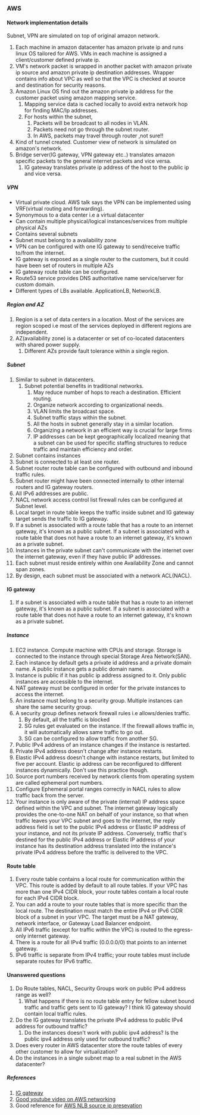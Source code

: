 ### AWS
#### Network implementation details
Subnet, VPN are simulated on top of original amazon network.
1. Each machine in amazon datacenter has amazon private ip and runs linux OS tailored for AWS. VMs in each machine is assigned a client/customer defined private ip.
2. VM's network packet is wrapped in another packet with amazon private ip source and amazon private ip destination addresses. Wrapper contains info about VPC as well so that the VPC is checked at source and destination for security reasons.
3. Amazon Linux OS find out the amazon private ip address for the customer packet using amazon mapping service.
   1. Mapping service data is cached locally to avoid extra network hop for finding MAC/Ip addresses.
   2. For hosts within the subnet, 
      1. Packets will be broadcast to all nodes in VLAN.
      2. Packets need not go through the subnet router.
      3. In AWS, packets may travel through router ,not sure!!
4. Kind of tunnel created. Customer view of network is simulated on amazon's network.
5. Bridge server(IG gateway, VPN gateway etc..) translates amazon specific packets to the general internet packets and vice versa.
   1. IG gateway translates private ip address of the host to the public ip and vice versa.

##### VPN
- Virtual private cloud. AWS talk says the VPN can be implemented using VRF(virtual routing and forwarding). 
- Synonymous to a data center i.e a virtual datacenter
- Can contain multiple physical/logical instances/services from multiple physical AZs
- Contains several subnets
- Subnet must belong to a availability zone
- VPN can be configured with one IG gateway to send/receive traffic to/from the internet.
- IG gateway is exposed as a single router to the customers, but it could have been set of routers in multiple AZs
- IG gateway route table can be configured.
- Route53 service provides DNS authoritative name service/server for custom domain.
- Different types of LBs available. ApplicationLB, NetworkLB.

##### Region and AZ
1. Region is a set of data centers in a location. Most of the services are region scoped i.e most of the services deployed in different regions are independent.
2. AZ(availability zone) is a datacenter or set of co-located datacenters with shared power supply. 
   1. Different AZs provide fault tolerance within a single region.

##### Subnet
1. Similar to subnet in datacenters.
   1. Subnet potential benefits in traditional networks.
      1. May reduce number of hops to reach a destination. Efficient routing.
      2. Organize network according to organizational needs.
      3. VLAN limits the broadcast space.
      4. Subnet traffic stays within the subnet.
      5. All the hosts in subnet generally stay in a similar location.
      6. Organizing a network in an efficient way is crucial for large firms
      7. IP addresses can be kept geographically localized meaning that a subnet can be used for specific staffing structures to reduce traffic and maintain efficiency and order.
2. Subnet contains instances
3. Subnet is connected to at least one router.
4. Subnet router route table can be configured with outbound and inbound traffic rules.
5. Subnet router might have been connected internally to other internal routers and IG gateway routers.
6. All IPv6 addresses are public.
7. NACL network access control list firewall rules can be configured at Subnet level.
8. Local target in route table keeps the traffic inside subnet and IG gateway target sends the traffic to IG gateway.
9. If a subnet is associated with a route table that has a route to an internet gateway, it's known as a public subnet. If a subnet is associated with a route table that does not have a route to an internet gateway, it's known as a private subnet.
10. Instances in the private subnet can't communicate with the internet over the internet gateway, even if they have public IP addresses.
11. Each subnet must reside entirely within one Availability Zone and cannot span zones.
12. By design, each subnet must be associated with a network ACL(NACL).

#### IG gateway
1. If a subnet is associated with a route table that has a route to an internet gateway, it's known as a public subnet. If a subnet is associated with a route table that does not have a route to an internet gateway, it's known as a private subnet.


##### Instance
1. EC2 instance. Compute machine with CPUs and storage. Storage is connected to the instance through special Storage Area Network(SAN).
2. Each instance by default gets a private id address and a private domain name. A public instance gets a public domain name.
3. Instance is public if it has public ip address assigned to it. Only public instances are accessible to the internet.
4. NAT gateway must be configured in order for the private instances to access the internet.
5. An instance must belong to a security group. Multiple instances can share the same security group.
6. A security group defines network firewall rules i.e allows/denies traffic.
   1. By default, all the traffic is blocked
   2. SG rules get evaluated on the instance. If the firewall allows traffic in, it will automatically allows same traffic to go out.
   3. SG can be configured to allow traffic from another SG.
7. Public IPv4 address of an instance changes if the instance is restarted. 
8. Private IPv4 address doesn't change after instance restarts.
9. Elastic IPv4 address doesn't change with instance restarts, but limited to five per account. Elastic ip address can be reconfigured to different instances dynamically. Don't use this practice though.
10. Source port numbers received by network clients from operating system are called ephemeral port numbers.
11. Configure Ephemeral portal ranges correctly in NACL rules to allow traffic back from the server.
12. Your instance is only aware of the private (internal) IP address space defined within the VPC and subnet. The internet gateway logically provides the one-to-one NAT on behalf of your instance, so that when traffic leaves your VPC subnet and goes to the internet, the reply address field is set to the public IPv4 address or Elastic IP address of your instance, and not its private IP address. Conversely, traffic that's destined for the public IPv4 address or Elastic IP address of your instance has its destination address translated into the instance's private IPv4 address before the traffic is delivered to the VPC.

#### Route table
1. Every route table contains a local route for communication within the VPC. This route is added by default to all route tables. If your VPC has more than one IPv4 CIDR block, your route tables contain a local route for each IPv4 CIDR block.
2. You can add a route to your route tables that is more specific than the local route. The destination must match the entire IPv4 or IPv6 CIDR block of a subnet in your VPC. The target must be a NAT gateway, network interface, or Gateway Load Balancer endpoint.
3. All IPv6 traffic (except for traffic within the VPC) is routed to the egress-only internet gateway.
4. There is a route for all IPv4 traffic (0.0.0.0/0) that points to an internet gateway.
5. IPv6 traffic is separate from IPv4 traffic; your route tables must include separate routes for IPv6 traffic.

#### Unanswered questions
1. Do Route tables, NACL, Security Groups work on public IPv4 address range as well?
   1. What happens if there is no route table entry for fellow subnet bound traffic and traffic gets sent to IG gateway? I think IG gateway should contain local traffic rules.
2. Do the IG gateway translates the private IPv4 address to public IPv4 address for outbound traffic?
   1. Do the instances doesn't work with public ipv4 address? Is the public ipv4 address only used for outbound traffic?
3. Does every router in AWS datacenter store the route tables of every other customer to allow for virtualization?
4. Do the instances in a single subnet map to a real subnet in the AWS datacenter?


##### References
1. [IG gateway](https://docs.aws.amazon.com/vpc/latest/userguide/VPC_Internet_Gateway.html)
2. [Good youtube video on AWS networking](https://www.youtube.com/watch?v=3qln2u1Vr2E)
3. Good reference for [AWS NLB source ip presevation](https://www.reddit.com/r/aws/comments/mv41vs/how_do_nlbs_preserve_the_ip_address_of_clients/)
